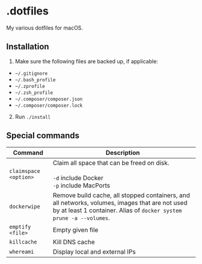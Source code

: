 # .dotfiles

My various dotfiles for macOS.

## Installation

1. Make sure the following files are backed up, if applicable:
  - `~/.gitignore`
  - `~/.bash_profile`
  - `~/.zprofile`
  - `~/.zsh_profile`
  - `~/.composer/composer.json`
  - `~/.composer/composer.lock`
2. Run `./install`

## Special commands

| Command               | Description                                                                                                             |
| ---------             | -----                                                                                                                   |
| `claimspace <option>` | Claim all space that can be freed on disk.<br><br>`-d` include Docker<br>`-p` include MacPorts                          |
| `dockerwipe`          | Remove build cache, all stopped containers, and all networks, volumes, images that are not used by at least 1 container. Alias of `docker system prune -a --volumes`. |
| `emptify <file>`      | Empty given file                                                                                                        |
| `killcache`           | Kill DNS cache                                                                                                          |  
| `whereami`            | Display local and external IPs                                                                                          |
